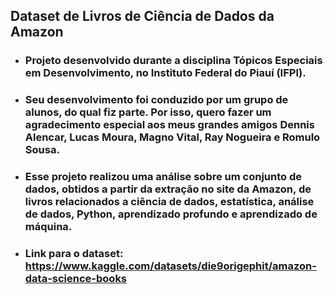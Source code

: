 ## Dataset de Livros de Ciência de Dados da Amazon

- ### Projeto desenvolvido durante a disciplina Tópicos Especiais em Desenvolvimento, no Instituto Federal do Piauí (IFPI).

- ### Seu desenvolvimento foi conduzido por um grupo de alunos, do qual fiz parte. Por isso, quero fazer um agradecimento especial aos meus grandes amigos Dennis Alencar, Lucas Moura, Magno Vital, Ray Nogueira e Romulo Sousa.

- ### Esse projeto realizou uma análise sobre um conjunto de dados, obtidos a partir da extração no site da Amazon, de livros relacionados a ciência de dados, estatística, análise de dados, Python, aprendizado profundo e aprendizado de máquina.

- ### Link para o dataset: https://www.kaggle.com/datasets/die9origephit/amazon-data-science-books
